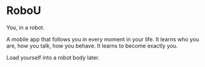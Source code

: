 # RoboU
You, in a robot. 

A mobile app that follows you in every moment in your life. It learns who you are, how you talk, how you behave. It learns to become exactly you.

Load yourself into a robot body later.
